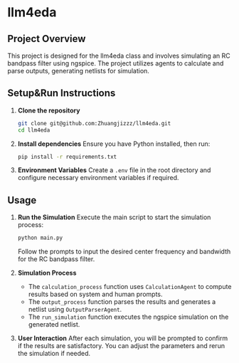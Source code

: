 # llm4eda

## Project Overview
This project is designed for the llm4eda class and involves simulating an RC bandpass filter using ngspice. The project utilizes agents to calculate and parse outputs, generating netlists for simulation.

## Setup&Run Instructions
1. **Clone the repository**
   ```bash
   git clone git@github.com:Zhuangjizzz/llm4eda.git
   cd llm4eda
   ```

2. **Install dependencies**
   Ensure you have Python installed, then run:
   ```bash
   pip install -r requirements.txt
   ```

3. **Environment Variables**
   Create a `.env` file in the root directory and configure necessary environment variables if required.

## Usage
1. **Run the Simulation**
   Execute the main script to start the simulation process:
   ```bash
   python main.py
   ```
   Follow the prompts to input the desired center frequency and bandwidth for the RC bandpass filter.

2. **Simulation Process**
   - The `calculation_process` function uses `CalculationAgent` to compute results based on system and human prompts.
   - The `output_process` function parses the results and generates a netlist using `OutputParserAgent`.
   - The `run_simulation` function executes the ngspice simulation on the generated netlist.

3. **User Interaction**
   After each simulation, you will be prompted to confirm if the results are satisfactory. You can adjust the parameters and rerun the simulation if needed.